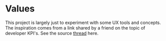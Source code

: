 # Values

This project is largely just to experiment with some UX tools and
concepts. The inspiration comes from a link shared by a friend on
the topic of developer KPI's. See the source
[thread](http://pm.stackexchange.com/questions/5289/how-do-i-measure-employee-software-developer-performance-based-on-bugs-created/5308#5308)
here.
